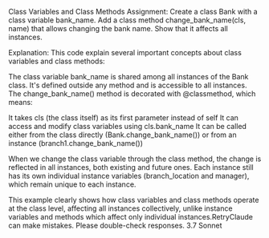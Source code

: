 Class Variables and Class Methods
Assignment:
Create a class Bank with a class variable bank_name. Add a class method change_bank_name(cls, name) that allows changing the bank name. Show that it affects all instances.

Explanation:
This code explain several important concepts about class variables and class methods:

The class variable bank_name is shared among all instances of the Bank class. It's defined outside any method and is accessible to all instances.
The change_bank_name() method is decorated with @classmethod, which means:

It takes cls (the class itself) as its first parameter instead of self
It can access and modify class variables using cls.bank_name
It can be called either from the class directly (Bank.change_bank_name()) or from an instance (branch1.change_bank_name())


When we change the class variable through the class method, the change is reflected in all instances, both existing and future ones.
Each instance still has its own individual instance variables (branch_location and manager), which remain unique to each instance.

This example clearly shows how class variables and class methods operate at the class level, affecting all instances collectively, unlike instance variables and methods which affect only individual instances.RetryClaude can make mistakes. Please double-check responses. 3.7 Sonnet